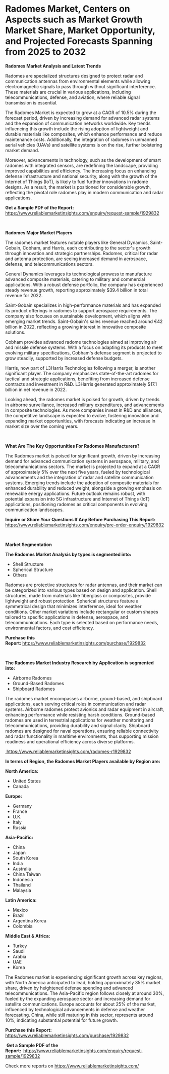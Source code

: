 <p><h1>Radomes Market, Centers on Aspects such as Market Growth Market Share, Market Opportunity, and Projected Forecasts Spanning from 2025 to 2032</h1></p><p><strong>Radomes Market Analysis and Latest Trends</strong></p>
<p><p>Radomes are specialized structures designed to protect radar and communication antennas from environmental elements while allowing electromagnetic signals to pass through without significant interference. These materials are crucial in various applications, including telecommunications, defense, and aviation, where reliable signal transmission is essential.</p><p>The Radomes Market is expected to grow at a CAGR of 10.5% during the forecast period, driven by increasing demand for advanced radar systems and the expansion of communication networks worldwide. Key trends influencing this growth include the rising adoption of lightweight and durable materials like composites, which enhance performance and reduce maintenance costs. Additionally, the integration of radomes in unmanned aerial vehicles (UAVs) and satellite systems is on the rise, further bolstering market demand.</p><p>Moreover, advancements in technology, such as the development of smart radomes with integrated sensors, are redefining the landscape, providing improved capabilities and efficiency. The increasing focus on enhancing defense infrastructure and national security, along with the growth of the Internet of Things (IoT), is likely to fuel further innovations in radome designs. As a result, the market is positioned for considerable growth, reflecting the pivotal role radomes play in modern communication and radar applications.</p></p>
<p><strong>Get a Sample PDF of the Report:&nbsp;</strong> <a href="https://www.reliablemarketinsights.com/enquiry/request-sample/1929832?utm_campaign=1938&utm_medium=2&utm_source=Github&utm_content=ia&utm_term=16012025&utm_id=radomes">https://www.reliablemarketinsights.com/enquiry/request-sample/1929832</a></p>
<p>&nbsp;</p>
<p><strong>Radomes Major Market Players</strong></p>
<p><p>The radomes market features notable players like General Dynamics, Saint-Gobain, Cobham, and Harris, each contributing to the sector's growth through innovation and strategic partnerships. Radomes, critical for radar and antenna protection, are seeing increased demand in aerospace, defense, and telecommunications sectors.</p><p>General Dynamics leverages its technological prowess to manufacture advanced composite materials, catering to military and commercial applications. With a robust defense portfolio, the company has experienced steady revenue growth, reporting approximately $39.4 billion in total revenue for 2022.</p><p>Saint-Gobain specializes in high-performance materials and has expanded its product offerings in radomes to support aerospace requirements. The company also focuses on sustainable development, which aligns with emerging market trends. Saint-Gobain's sales revenue reached around €42 billion in 2022, reflecting a growing interest in innovative composite solutions.</p><p>Cobham provides advanced radome technologies aimed at improving air and missile defense systems. With a focus on adapting its products to meet evolving military specifications, Cobham's defense segment is projected to grow steadily, supported by increased defense budgets.</p><p>Harris, now part of L3Harris Technologies following a merger, is another significant player. The company emphasizes state-of-the-art radomes for tactical and strategic applications, benefiting from increased defense contracts and investment in R&D. L3Harris generated approximately $17.1 billion in net revenue in 2022.</p><p>Looking ahead, the radomes market is poised for growth, driven by trends in airborne surveillance, increased military expenditures, and advancements in composite technologies. As more companies invest in R&D and alliances, the competitive landscape is expected to evolve, fostering innovation and expanding market opportunities, with forecasts indicating an increase in market size over the coming years.</p></p>
<p>&nbsp;</p>
<p><strong>What Are The Key Opportunities For Radomes Manufacturers?</strong></p>
<p><p>The Radomes market is poised for significant growth, driven by increasing demand for advanced communication systems in aerospace, military, and telecommunications sectors. The market is projected to expand at a CAGR of approximately 5% over the next five years, fueled by technological advancements and the integration of radar and satellite communication systems. Emerging trends include the adoption of composite materials for enhanced durability and reduced weight, alongside a growing emphasis on renewable energy applications. Future outlook remains robust, with potential expansion into 5G infrastructure and Internet of Things (IoT) applications, positioning radomes as critical components in evolving communication landscapes.</p></p>
<p><strong>Inquire or Share Your Questions If Any Before Purchasing This Report:</strong> <a href="https://www.reliablemarketinsights.com/enquiry/pre-order-enquiry/1929832?utm_campaign=1938&utm_medium=2&utm_source=Github&utm_content=ia&utm_term=16012025&utm_id=radomes">https://www.reliablemarketinsights.com/enquiry/pre-order-enquiry/1929832</a></p>
<p>&nbsp;</p>
<p><strong>Market Segmentation</strong></p>
<p><strong>The Radomes Market Analysis by types is segmented into:</strong></p>
<p><ul><li>Shell Structure</li><li>Spherical Structure</li><li>Others</li></ul></p>
<p><p>Radomes are protective structures for radar antennas, and their market can be categorized into various types based on design and application. Shell structures, made from materials like fiberglass or composites, provide lightweight and robust protection. Spherical structures feature a symmetrical design that minimizes interference, ideal for weather conditions. Other market variations include rectangular or custom shapes tailored to specific applications in defense, aerospace, and telecommunications. Each type is selected based on performance needs, environmental factors, and cost efficiency.</p></p>
<p><strong>Purchase this Report:&nbsp;</strong><a href="https://www.reliablemarketinsights.com/purchase/1929832?utm_campaign=1938&utm_medium=2&utm_source=Github&utm_content=ia&utm_term=16012025&utm_id=radomes">https://www.reliablemarketinsights.com/purchase/1929832</a></p>
<p>&nbsp;</p>
<p><strong>The Radomes Market Industry Research by Application is segmented into:</strong></p>
<p><ul><li>Airborne Radomes</li><li>Ground-Based Radomes</li><li>Shipboard Radomes</li></ul></p>
<p><p>The radomes market encompasses airborne, ground-based, and shipboard applications, each serving critical roles in communication and radar systems. Airborne radomes protect avionics and radar equipment in aircraft, enhancing performance while resisting harsh conditions. Ground-based radomes are used in terrestrial applications for weather monitoring and telecommunications, providing durability and signal clarity. Shipboard radomes are designed for naval operations, ensuring reliable connectivity and radar functionality in maritime environments, thus supporting mission readiness and operational efficiency across diverse platforms.</p></p>
<p><a href="https://www.reliablemarketinsights.com/radomes-r1929832?utm_campaign=1938&utm_medium=2&utm_source=Github&utm_content=ia&utm_term=16012025&utm_id=radomes">&nbsp;https://www.reliablemarketinsights.com/radomes-r1929832</a></p>
<p><strong>In terms of Region, the Radomes Market Players available by Region are:</strong></p>
<p>
    <p> <strong> North America: </strong>
        <ul>
            <li>United States</li>
            <li>Canada</li>
        </ul>
        </p> 
    <p> <strong> Europe: </strong>
        <ul>
            <li>Germany</li>
            <li>France</li>
            <li>U.K.</li>
            <li>Italy</li>
            <li>Russia</li>
        </ul>
        </p> 
    <p> <strong> Asia-Pacific: </strong>
        <ul>
            <li>China</li>
            <li>Japan</li>
            <li>South Korea</li>
            <li>India</li>
            <li>Australia</li>
            <li>China Taiwan</li>
            <li>Indonesia</li>
            <li>Thailand</li>
            <li>Malaysia</li>
        </ul>
        </p> 
    <p> <strong> Latin America: </strong>
        <ul>
            <li>Mexico</li>
            <li>Brazil</li>
            <li>Argentina Korea</li>
            <li>Colombia</li>
        </ul>
        </p> 
    <p> <strong> Middle East & Africa: </strong>
        <ul>
            <li>Turkey</li>
            <li>Saudi</li>
            <li>Arabia</li>
            <li>UAE</li>
            <li>Korea</li>
        </ul>
    </p>
    </p>
<p><p>The Radomes market is experiencing significant growth across key regions, with North America anticipated to lead, holding approximately 35% market share, driven by heightened defense spending and advanced telecommunications. The Asia-Pacific region follows closely at around 30%, fueled by the expanding aerospace sector and increasing demand for satellite communications. Europe accounts for about 25% of the market, influenced by technological advancements in defense and weather forecasting. China, while still maturing in this sector, represents around 10%, indicating substantial potential for future growth.</p></p>
<p><strong>Purchase this Report: </strong><a href="https://www.reliablemarketinsights.com/purchase/1929832?utm_campaign=1938&utm_medium=2&utm_source=Github&utm_content=ia&utm_term=16012025&utm_id=radomes">https://www.reliablemarketinsights.com/purchase/1929832</a></p>
<p>&nbsp;<strong>Get a Sample PDF of the Report:&nbsp;&nbsp;</strong><a href="https://www.reliablemarketinsights.com/enquiry/request-sample/1929832?utm_campaign=1938&utm_medium=2&utm_source=Github&utm_content=ia&utm_term=16012025&utm_id=radomes">https://www.reliablemarketinsights.com/enquiry/request-sample/1929832</a></p>
<p><strong></strong></p>
<p>Check more reports on <a href="https://www.reliablemarketinsights.com/?utm_campaign=1938&utm_medium=2&utm_source=Github&utm_content=ia&utm_term=16012025&utm_id=radomes">https://www.reliablemarketinsights.com/</a></p>
